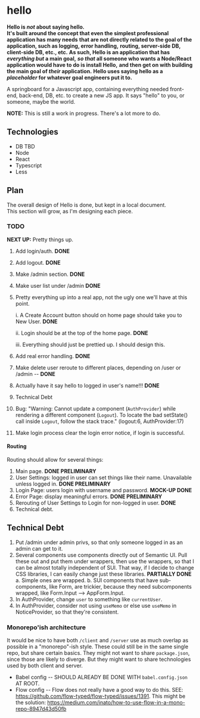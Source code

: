 # hello

**Hello is _not_ about saying hello.**  
**It's built around the concept that even the simplest professional application has many needs**
**that are not directly related to the goal of the application, such as logging, error handling,**
**routing, server-side DB, client-side DB, etc., etc.**
**As such, Hello is an application that has _everything but_ a main goal,**
**_so that_ all someone who wants a Node/React application would have to do is install Hello,**
**and then get on with building the main goal of _their_ application.**
**Hello uses saying hello as a _placeholder_ for whatever goal engineers put it to.**

A springboard for a Javascript app, containing everything needed front-end, back-end, DB, etc. to create a new JS app.  It says "hello" to you, or someone, maybe the world.

**NOTE:** This is still a work in progress.  There's a lot more to do.

## Technologies

- DB TBD
- Node
- React
- Typescript
- Less

## Plan

The overall design of Hello is done, but kept in a local document.  
This section will grow, as I'm designing each piece.
### TODO

**NEXT UP:** Pretty things up.

1. Add login/auth. **DONE**
2. Add logout. **DONE**
3. Make /admin section. **DONE**
4. Make user list under /admin **DONE**
5. Pretty everything up into a real app, not the ugly one we'll have at this point.
   
    i. A Create Account button should on home page should take you to New User. **DONE**
   
    ii. Login should be at the top of the home page. **DONE**
   
    iii. Everything should just be prettied up.  I should design this.

6. Add real error handling. **DONE**
7. Make delete user reroute to different places, depending on /user or /admin  -- **DONE**
8. Actually have it say hello to logged in user's name!!! **DONE**
9. Technical Debt
10. Bug: "Warning: Cannot update a component (`AuthProvider`) while rendering a different component (`Logout`). To locate the bad setState() call inside `Logout`, follow the stack trace."  (logout:6, AuthProvider:17)
11. Make login process clear the login error notice, if login is successful.
#### Routing

Routing should allow for several things:

1. Main page.  **DONE PRELIMINARY**
2. User Settings: logged in user can set things like their name.  Unavailable unless logged in.  **DONE PRELIMINARY**
3. Login Page: users login with username and password.  **MOCK-UP DONE**
4. Error Page: display meaningful errors.  **DONE PRELIMINARY**
5. Rerouting of User Settings to Login for non-logged in user. **DONE**
6. Technical debt.
## Technical Debt
1. Put /admin under admin privs, so that only someone logged in as an admin can get to it.
2. Several components use components directly out of Semantic UI.  Pull these out and put them under wrappers, then use the wrappers, so that I can be almost totally independent of SUI.  That way, if I decide to change CSS libraries, 
I can easily change just these libraries. **PARTIALLY DONE**
    a. Simple ones are wrapped.
    b. SUI components that have sub-components, like Form, are trickier, because
    they need subcomponents wrapped, like Form.Input --> AppForm.Input.
3. In AuthProvider, change `user` to something like `currentUser`.
4. In AuthProvider, consider not using `useMemo` or else use `useMemo` in NoticeProvider, so that they're consistent.

### Monorepo'ish architecture

It would be nice to have both `/client` and `/server` use as much overlap as possible in a 
"monorepo"-ish style.  These could still be in the same single repo, but share certain basics.  They might not want to share `package.json`, since those are likely to diverge.  But they might want to share technologies used by both client and server.

* Babel config -- SHOULD ALREADY BE DONE WITH `babel.config.json` AT ROOT.
* Flow config -- Flow does not really have a good way to do this.  SEE: https://github.com/flow-typed/flow-typed/issues/1391.  This might be the solution: https://medium.com/inato/how-to-use-flow-in-a-mono-repo-8947d43d50fb

